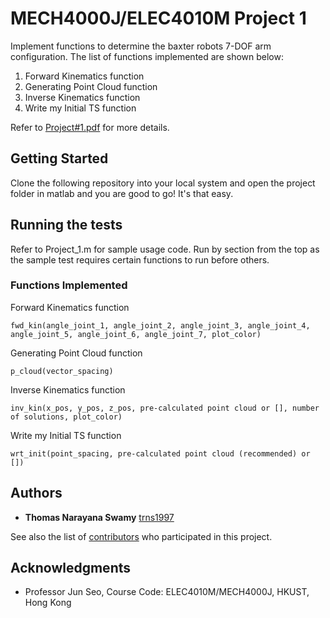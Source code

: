 # MECH4000J/ELEC4010M Project 1
Implement functions to determine the baxter robots 7-DOF arm configuration. The list of functions implemented are shown below:

1. Forward Kinematics function
2. Generating Point Cloud function
3. Inverse Kinematics function
4. Write my Initial TS function

Refer to [Project#1.pdf](https://github.com/trns1997/MECH4000J-ELEC4010M/blob/master/Project%231.pdf) for more details.

## Getting Started
Clone the following repository into your local system and open the project folder in matlab and you are good to go! It's that easy.

## Running the tests
Refer to Project_1.m for sample usage code. Run by section from the top as the sample test requires certain functions to run before others.

### Functions Implemented
Forward Kinematics function
```
fwd_kin(angle_joint_1, angle_joint_2, angle_joint_3, angle_joint_4, angle_joint_5, angle_joint_6, angle_joint_7, plot_color)
```

Generating Point Cloud function
```
p_cloud(vector_spacing)
```

Inverse Kinematics function
```
inv_kin(x_pos, y_pos, z_pos, pre-calculated point cloud or [], number of solutions, plot_color)
```

Write my Initial TS function
```
wrt_init(point_spacing, pre-calculated point cloud (recommended) or [])
```

## Authors
* **Thomas Narayana Swamy** [trns1997](https://github.com/trns1997)

See also the list of [contributors](https://github.com/trns1997/MECH4000J-ELEC4010M/contributors) who participated in this project.

## Acknowledgments
* Professor Jun Seo, Course Code: ELEC4010M/MECH4000J, HKUST, Hong Kong
